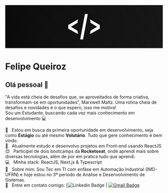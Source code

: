 <img width="auto" src="https://github.com/FelipeQq/felipequeiroz/blob/main/Github_2.jpg?raw=true">


# Felipe Queiroz

## Olá pessoal 👋
"A vida está cheia de desafios que, se aproveitados de forma criativa, transformam-se em oportunidades", Marxwell Maltz.
Uma rotina cheia de desafios e novidades é o que espero, isso me motiva!
<br/> Sou um Estudante, buscando cada vez mais conhecimento em desenvolvimento :computer:

 :rocket:  &nbsp; Estou em busca da primeira oportunidade em desenvolvimento, seja como **Estágio** ou até mesmo **Volutário**. Tudo que gere conhecimento é bem vindo.
 <br/> :purple_heart: &nbsp; Atualmente estudo e desenvolvo projetos em Front-end usando ReactJS
 <br/> :blush: &nbsp; Participei de dois bootcamps da **Rocketseat**, onde aprendi mais sobre diversas tecnologias, além de por em pratica tudo que aprendi.
 <br/> :computer: &nbsp; Minha stack: ReactJS, Next.js & Typescript
 <br/> 💬  &nbsp; Sobre mim: Sou Tec em TI com enfâse em Automação Industrial (IMD-UFRN) e hoje estou no 3º período de Análise e Desenvolvimento de Sistemas.
 <br/> :email: &nbsp; Entre em contato comigo: [![Linkedin Badge](https://img.shields.io/badge/-FelipeQueiroz-blue?style=flat-square&logo=Linkedin&logoColor=white&link=https:https://www.linkedin.com/in/felipe-queiroz-384b13187/) 
| 
[![Gmail Badge](https://img.shields.io/badge/-uluizfelipe@gmail.com-c14438?style=flat-square&logo=Gmail&logoColor=white&link=mailto:uluizfelipe@gmail.com)](mailto:uluizfelipe@gmail.com)
